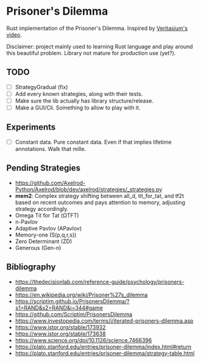 # Prisoner's Dilemma

Rust implementation of the Prisoner's Dilemma.
Inspired by [Veritasium's video](https://www.youtube.com/watch?v=mScpHTIi-kM).
  
Disclaimer: project mainly used to learning Rust language and play around this beautiful problem. Library not mature for production use (yet?).

## TODO

- [ ] StrategyGradual (fix)
- [ ] Add every known strategies, along with their tests.
- [ ] Make sure the lib actually has library structure/release.
- [ ] Make a GUI/Cli. Something to allow to play with it.

## Experiments

- [ ] Constant data. Pure constant data. Even if that implies lifetime annotations. Walk that mille.


## Pending Strategies

- https://github.com/Axelrod-Python/Axelrod/blob/dev/axelrod/strategies/_strategies.py
- **mem2**: Complex strategy shifting between all_d, tit_for_tat, and tf2t based on recent outcomes and pays attention to memory, adjusting strategy accordingly.
- Omega Tit for Tat (ΩTFT)
- n-Pavlov
- Adaptive Pavlov (APavlov)
- Memory-one (S(p,q,r,s))
- Zero Determinant (ZD)
- Generous (Gen-n)


## Bibliography

- https://thedecisionlab.com/reference-guide/psychology/prisoners-dilemma
- https://en.wikipedia.org/wiki/Prisoner%27s_dilemma
- https://scriptim.github.io/PrisonersDilemma/?s1=RAND&s2=RAND&i=344#game
- https://github.com/Scriptim/PrisonersDilemma
- https://www.investopedia.com/terms/i/iterated-prisoners-dilemma.asp
- https://www.jstor.org/stable/173932
- https://www.jstor.org/stable/173638
- https://www.science.org/doi/10.1126/science.7466396
- https://plato.stanford.edu/entries/prisoner-dilemma/index.html#return
- https://plato.stanford.edu/entries/prisoner-dilemma/strategy-table.html
